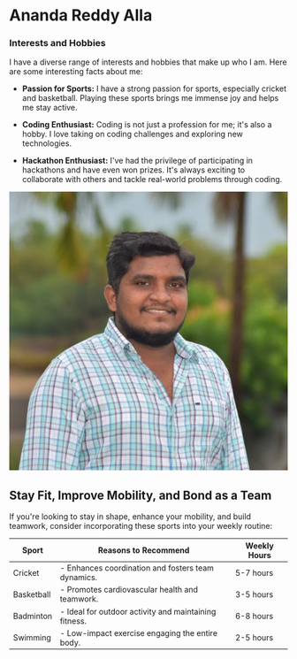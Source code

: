 # Ananda Reddy Alla

### Interests and Hobbies

I have a diverse range of interests and hobbies that make up who I am. Here are some interesting facts about me:

- **Passion for Sports:** I have a strong passion for sports, especially cricket and basketball. Playing these sports brings me immense joy and helps me stay active.

- **Coding Enthusiast:** Coding is not just a profession for me; it's also a hobby. I love taking on coding challenges and exploring new technologies.

- **Hackathon Enthusiast:** I've had the privilege of participating in hackathons and have even won prizes. It's always exciting to collaborate with others and tackle real-world problems through coding.

![Ananda](Anand_Pic.jpg)

## Stay Fit, Improve Mobility, and Bond as a Team

If you're looking to stay in shape, enhance your mobility, and build teamwork, consider incorporating these sports into your weekly routine:

| Sport       | Reasons to Recommend                                | Weekly Hours |
| ----------- | -------------------------------------------------- | ------------ |
| Cricket     | - Enhances coordination and fosters team dynamics.  | 5-7 hours    |
| Basketball  | - Promotes cardiovascular health and teamwork.     | 3-5 hours    |
| Badminton   | - Ideal for outdoor activity and maintaining fitness. | 6-8 hours    |
| Swimming    | - Low-impact exercise engaging the entire body.     | 2-5 hours    |

